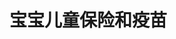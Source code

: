 <script setup>
import ScrollView from '../components/ScrollView.vue'
</script>

# 宝宝儿童保险和疫苗

<ScrollView>





</ScrollView>